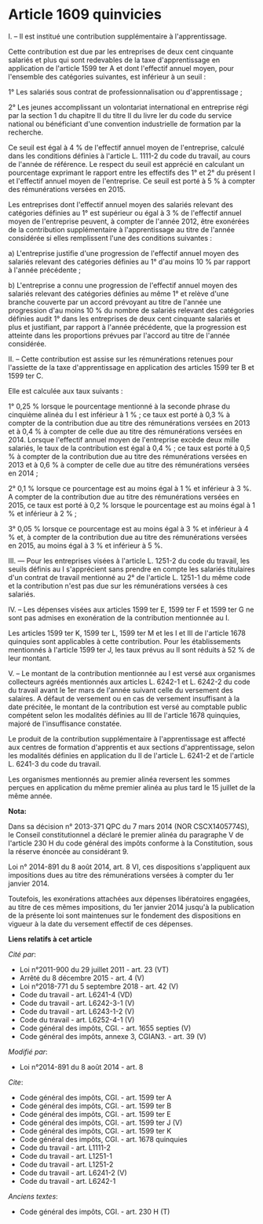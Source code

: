 # Article 1609 quinvicies

I. – Il est institué une contribution supplémentaire à l'apprentissage. 

Cette contribution est due par les entreprises de deux cent cinquante salariés et plus qui sont redevables de la taxe
d'apprentissage en application de l'article 1599 ter A et dont l'effectif annuel moyen, pour l'ensemble des catégories
suivantes, est inférieur à un seuil : 

1° Les salariés sous contrat de professionnalisation ou d'apprentissage ; 

2° Les jeunes accomplissant un volontariat international en entreprise régi par la section 1 du chapitre II du titre II du
livre Ier du code du service national ou bénéficiant d'une convention industrielle de formation par la recherche. 

Ce seuil est égal à 4 % de l'effectif annuel moyen de l'entreprise, calculé dans les conditions définies à l'article L.
1111-2 du code du travail, au cours de l'année de référence. Le respect du seuil est apprécié en calculant un pourcentage
exprimant le rapport entre les effectifs des 1° et 2° du présent I et l'effectif annuel moyen de l'entreprise. Ce seuil est
porté à 5 % à compter des rémunérations versées en 2015. 

Les entreprises dont l'effectif annuel moyen des salariés relevant des catégories définies au 1° est supérieur ou égal à 3 %
de l'effectif annuel moyen de l'entreprise peuvent, à compter de l'année 2012, être exonérées de la contribution
supplémentaire à l'apprentissage au titre de l'année considérée si elles remplissent l'une des conditions suivantes : 

a) L'entreprise justifie d'une progression de l'effectif annuel moyen des salariés relevant des catégories définies au 1°
d'au moins 10 % par rapport à l'année précédente ; 

b) L'entreprise a connu une progression de l'effectif annuel moyen des salariés relevant des catégories définies au même 1°
et relève d'une branche couverte par un accord prévoyant au titre de l'année une progression d'au moins 10 % du nombre de
salariés relevant des catégories définies audit 1° dans les entreprises de deux cent cinquante salariés et plus et
justifiant, par rapport à l'année précédente, que la progression est atteinte dans les proportions prévues par l'accord au
titre de l'année considérée. 

II. – Cette contribution est assise sur les rémunérations retenues pour l'assiette de la taxe d'apprentissage en application
des articles 1599 ter B et 1599 ter C. 

Elle est calculée aux taux suivants : 

1° 0,25 % lorsque le pourcentage mentionné à la seconde phrase du cinquième alinéa du I est inférieur à 1 % ; ce taux est
porté à 0,3 % à compter de la contribution due au titre des rémunérations versées en 2013 et à 0,4 % à compter de celle due
au titre des rémunérations versées en 2014. Lorsque l'effectif annuel moyen de l'entreprise excède deux mille salariés, le
taux de la contribution est égal à 0,4 % ; ce taux est porté à 0,5 % à compter de la contribution due au titre des
rémunérations versées en 2013 et à 0,6 % à compter de celle due au titre des rémunérations versées en 2014 ; 

2° 0,1 % lorsque ce pourcentage est au moins égal à 1 % et inférieur à 3 %. A compter de la contribution due au titre des
rémunérations versées en 2015, ce taux est porté à 0,2 % lorsque le pourcentage est au moins égal à 1 % et inférieur à 2 % ; 

3° 0,05 % lorsque ce pourcentage est au moins égal à 3 % et inférieur à 4 % et, à compter de la contribution due au titre des
rémunérations versées en 2015, au moins égal à 3 % et inférieur à 5 %. 

III. ― Pour les entreprises visées à l'article L. 1251-2 du code du travail, les seuils définis au I s'apprécient sans
prendre en compte les salariés titulaires d'un contrat de travail mentionné au 2° de l'article L. 1251-1 du même code et la
contribution n'est pas due sur les rémunérations versées à ces salariés. 

IV. – Les dépenses visées aux articles 1599 ter E, 1599 ter F et 1599 ter G ne sont pas admises en exonération de la
contribution mentionnée au I. 

Les articles 1599 ter K, 1599 ter L, 1599 ter M et les I et III de l'article 1678 quinquies sont applicables à cette
contribution. Pour les établissements mentionnés à l'article 1599 ter J, les taux prévus au II sont réduits à 52 % de leur
montant. 

V. – Le montant de la contribution mentionnée au I est versé aux organismes collecteurs agréés mentionnés aux articles L.
6242-1 et L. 6242-2 du code du travail avant le 1er mars de l'année suivant celle du versement des salaires. A défaut de
versement ou en cas de versement insuffisant à la date précitée, le montant de la contribution est versé au comptable public
compétent selon les modalités définies au III de l'article 1678 quinquies, majoré de l'insuffisance constatée. 

Le produit de la contribution supplémentaire à l'apprentissage est affecté aux centres de formation d'apprentis et aux
sections d'apprentissage, selon les modalités définies en application du II de l'article L. 6241-2 et de l'article L. 6241-3
du code du travail. 

Les organismes mentionnés au premier alinéa reversent les sommes perçues en application du même premier alinéa au plus tard
le 15 juillet de la même année.

**Nota:**

Dans sa décision n° 2013-371 QPC du 7 mars 2014 (NOR CSCX1405774S), le Conseil constitutionnel a déclaré le premier alinéa du
paragraphe V de l'article 230 H du code général des impôts conforme à la Constitution, sous la réserve énoncée au considérant
9.

Loi n° 2014-891 du 8 août 2014, art. 8 VI, ces dispositions s'appliquent aux impositions dues au titre des rémunérations
versées à compter du 1er janvier 2014. 

Toutefois, les exonérations attachées aux dépenses libératoires engagées, au titre de ces mêmes impositions, du 1er janvier
2014 jusqu'à la publication de la présente loi sont maintenues sur le fondement des dispositions en vigueur à la date du
versement effectif de ces dépenses.

**Liens relatifs à cet article**

_Cité par_:

  - Loi n°2011-900 du 29 juillet 2011 - art. 23 (VT)
  - Arrêté du 8 décembre 2015 - art. 4 (V)
  - Loi n°2018-771 du 5 septembre 2018 - art. 42 (V)
  - Code du travail - art. L6241-4 (VD)
  - Code du travail - art. L6242-3-1 (V)
  - Code du travail - art. L6243-1-2 (V)
  - Code du travail - art. L6252-4-1 (V)
  - Code général des impôts, CGI. - art. 1655 septies (V)
  - Code général des impôts, annexe 3, CGIAN3. - art. 39 (V)

_Modifié par_:

  - Loi n°2014-891 du 8 août 2014 - art. 8

_Cite_:

  - Code général des impôts, CGI. - art. 1599 ter A
  - Code général des impôts, CGI. - art. 1599 ter B
  - Code général des impôts, CGI. - art. 1599 ter E
  - Code général des impôts, CGI. - art. 1599 ter J (V)
  - Code général des impôts, CGI. - art. 1599 ter K
  - Code général des impôts, CGI. - art. 1678 quinquies
  - Code du travail - art. L1111-2
  - Code du travail - art. L1251-1
  - Code du travail - art. L1251-2
  - Code du travail - art. L6241-2 (V)
  - Code du travail - art. L6242-1

_Anciens textes_:

  - Code général des impôts, CGI. - art. 230 H (T)
